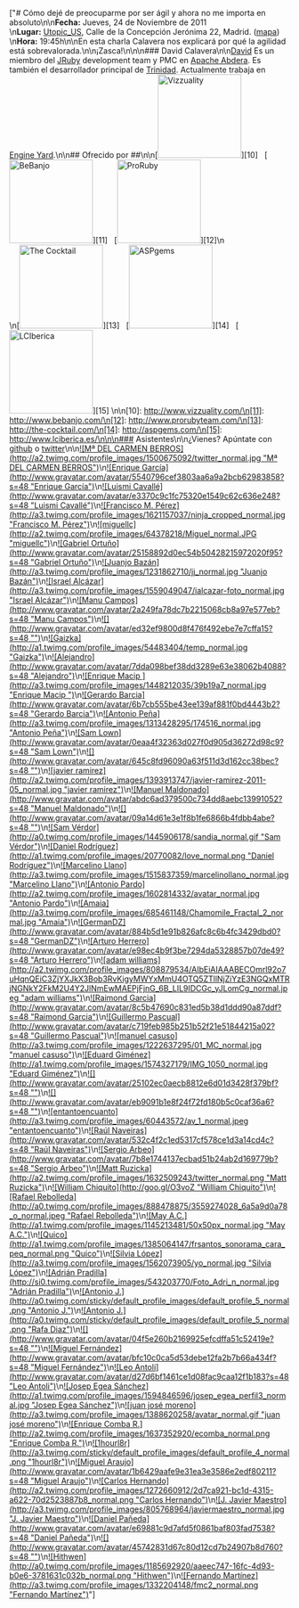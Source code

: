 ["# Cómo dejé de preocuparme por ser ágil y ahora no me importa en absoluto\n\n**Fecha:** Jueves, 24 de Noviembre de 2011<br/>\n**Lugar:** [Utopic_US](http://www.utopicus.es/), Calle de la Concepción Jerónima 22, Madrid. ([mapa](http://maps.google.es/maps?f=q&source=embed&hl=es&geocode=&q=Calle+de+la+Concepci%C3%B3n+Jer%C3%B3nima,+22,+28012+Madrid&sll=40.396764,-3.713379&sspn=10.504732,23.269043&ie=UTF8&hq=&hnear=Calle+de+la+Concepci%C3%B3n+Jer%C3%B3nima,+22,+28012+Madrid,+Comunidad+de+Madrid&ll=40.413867,-3.706683&spn=0.036727,0.076818&z=14))<br/>\n**Hora:** 19:45h\n\nEn esta charla Calavera nos explicará por qué la agilidad está sobrevalorada.\n\n¡Zasca!\n\n\n### David Calavera\n\n[David](http://twitter.com/#!/calavera) Es un miembro del [JRuby](http://jruby.org/) development team y PMC en [Apache Abdera](http://abdera.apache.org/). Es también el desarrollador principal de [Trinidad](https://github.com/trinidad/trinidad). Actualmente trabaja en [Engine Yard](http://www.engineyard.com/).\n\n## Ofrecido por ##\n\n[<img width='150px' src='http://dl.dropbox.com/u/645329/logos/vizzuality.png' alt='Vizzuality'/>][10]   [<img width='150px' src='http://dl.dropbox.com/u/645329/logos/bebanjo.png' alt='BeBanjo'/>][11]   [<img width='150px' src='http://dl.dropbox.com/u/645329/logos/proruby.png' alt='ProRuby'/>][12]\n<br/>\n[<img width='150px' src='http://dl.dropbox.com/u/645329/logos/tck.png' alt='The Cocktail'/>][13]   [<img width='150px' src='http://dl.dropbox.com/u/645329/logos/aspgems.png' alt='ASPgems'/>][14]   [<img width='150px' src='http://dl.dropbox.com/u/645329/logos/lci.png' alt='LCIberica'/>][15]    \n\n[10]: http://www.vizzuality.com/\n[11]: http://www.bebanjo.com/\n[12]: http://www.prorubyteam.com/\n[13]: http://the-cocktail.com/\n[14]: http://aspgems.com/\n[15]: http://www.lciberica.es/\n\n\n### Asistentes\n\n¿Vienes? Apúntate con [github](https://madridrb-addme.heroku.com/github) o [twitter](https://madridrb-addme.heroku.com/twitter)\n\n[![Mª DEL CARMEN BERROS](http://a2.twimg.com/profile_images/1500675092/twitter_normal.jpg \"Mª DEL CARMEN BERROS\")](http://twitter.com/mcberros)\n[![Enrique García](http://www.gravatar.com/avatar/5540796cef3803aa6a9a2bcb62983858?s=48 \"Enrique García\")](http://github.com/kikito)\n[![Luismi Cavallé](http://www.gravatar.com/avatar/e3370c9c1fc75320e1549c62c636e248?s=48 \"Luismi Cavallé\")](http://github.com/cavalle)\n[![Francisco M. Pérez](http://a3.twimg.com/profile_images/1621157037/ninja_cropped_normal.jpg \"Francisco M. Pérez\")](http://twitter.com/ciscou)\n[![miguellc](http://a2.twimg.com/profile_images/64378218/Miguel_normal.JPG \"miguellc\")](http://twitter.com/miguellc)\n[![Gabriel Ortuño](http://www.gravatar.com/avatar/25158892d0ec54b50428215972020f95?s=48 \"Gabriel Ortuño\")](http://github.com/arctarus)\n[![Juanjo Bazán](http://a3.twimg.com/profile_images/1231862710/jj_normal.jpg \"Juanjo Bazán\")](http://twitter.com/xuanxu)\n[![Israel Alcázar](http://a3.twimg.com/profile_images/1559049047/ialcazar-foto_normal.jpg \"Israel Alcázar\")](http://twitter.com/ialcazar)\n[![Manu Campos](http://www.gravatar.com/avatar/2a249fa78dc7b2215068cb8a97e577eb?s=48 \"Manu Campos\")](http://github.com/towanda)\n[![](http://www.gravatar.com/avatar/ed32ef9800d8f476f492ebe7e7cffa15?s=48 \"\")](http://github.com/hermesdt)\n[![Gaizka](http://a1.twimg.com/profile_images/54483404/temp_normal.jpg \"Gaizka\")](http://twitter.com/izgaka)\n[![Alejandro](http://www.gravatar.com/avatar/7dda098bef38dd3289e63e38062b4088?s=48 \"Alejandro\")](http://github.com/alejandro-lextrend)\n[![Enrique Macip ](http://a3.twimg.com/profile_images/1448212035/39b19a7_normal.jpg \"Enrique Macip \")](http://twitter.com/emacip)\n[![Gerardo Barcia](http://www.gravatar.com/avatar/6b7cb555be43ee139af881f0bd4443b2?s=48 \"Gerardo Barcia\")](http://github.com/gbarcia)\n[![Antonio Peña](http://a3.twimg.com/profile_images/1313428295/174516_normal.jpg \"Antonio Peña\")](http://twitter.com/apenav)\n[![Sam Lown](http://www.gravatar.com/avatar/0eaa4f32363d027f0d905d36272d98c9?s=48 \"Sam Lown\")](http://github.com/samlown)\n[![](http://www.gravatar.com/avatar/645c8fd96090a63f511d3d162cc38bec?s=48 \"\")](http://github.com/danielasofron)\n[![javier ramirez](http://a2.twimg.com/profile_images/1393913747/javier-ramirez-2011-05_normal.jpg \"javier ramirez\")](http://twitter.com/supercoco9)\n[![Manuel Maldonado](http://www.gravatar.com/avatar/abdc6ad379500c734dd8aebc13991052?s=48 \"Manuel Maldonado\")](http://github.com/manolomaldonado)\n[![](http://www.gravatar.com/avatar/09a14d61e3e1f8b1fe6866b4fdbb4abe?s=48 \"\")](http://github.com/valakirka)\n[![Sam Vérdor](http://a0.twimg.com/profile_images/1445906178/sandia_normal.gif \"Sam Vérdor\")](http://twitter.com/el_verdor)\n[![Daniel Rodríguez](http://a1.twimg.com/profile_images/20770082/love_normal.png \"Daniel Rodríguez\")](http://twitter.com/YoNoSoyTu)\n[![Marcelino Llano](http://a3.twimg.com/profile_images/1515837359/marcelinollano_normal.jpg \"Marcelino Llano\")](http://twitter.com/marcelinollano)\n[![Antonio Pardo](http://a2.twimg.com/profile_images/1602814332/avatar_normal.jpg \"Antonio Pardo\")](http://twitter.com/apardo)\n[![Amaia](http://a3.twimg.com/profile_images/685461148/Chamomile_Fractal_2_normal.jpg \"Amaia\")](http://twitter.com/amaiac)\n[![GermanDZ](http://www.gravatar.com/avatar/884b5d1e91b826afc8c6b4fc3429dbd0?s=48 \"GermanDZ\")](http://github.com/GermanDZ)\n[![Arturo Herrero](http://www.gravatar.com/avatar/e98ec4b9f3be7294da5328857b07de49?s=48 \"Arturo Herrero\")](http://github.com/arturoherrero)\n[![adam williams](http://a2.twimg.com/profile_images/808879534/AIbEiAIAAABECOmrl92o7uHqnQEiC3ZjYXJkX3Bob3RvKigyMWYxMmU4OTQ5ZTllNjZiYzE3NGQxMTRjNGNkY2FkM2U4Y2JlNmEwMAEPjFjnG_6B_LIL9IDCGc_yJLomCg_normal.jpeg \"adam williams\")](http://twitter.com/ACW5)\n[![Raimond Garcia](http://www.gravatar.com/avatar/8c5b47690c831ed5b38d1ddd90a87ddf?s=48 \"Raimond Garcia\")](http://github.com/voodoorai2000)\n[![Guillermo Pascual](http://www.gravatar.com/avatar/c719feb985b251b52f21e51844215a02?s=48 \"Guillermo Pascual\")](http://github.com/pasku)\n[![manuel casuso](http://a3.twimg.com/profile_images/1222637295/01_MC_normal.jpg \"manuel casuso\")](http://twitter.com/manuelcasuso)\n[![Eduard Giménez](http://a1.twimg.com/profile_images/1574327179/IMG_1050_normal.jpg \"Eduard Giménez\")](http://twitter.com/egimenez_com)\n[![](http://www.gravatar.com/avatar/25102ec0aecb8812e6d01d3428f379bf?s=48 \"\")](http://github.com/abelardogilm)\n[![](http://www.gravatar.com/avatar/eb9091b1e8f24f72fd180b5c0caf36a6?s=48 \"\")](http://github.com/juanparraga)\n[![entantoencuanto](http://a3.twimg.com/profile_images/60443572/av_1_normal.jpeg \"entantoencuanto\")](http://twitter.com/entantoencuanto)\n[![Raúl Naveiras](http://www.gravatar.com/avatar/532c4f2c1ed5317cf578ce1d3a14cd4c?s=48 \"Raúl Naveiras\")](http://github.com/rnaveiras)\n[![Sergio Arbeo](http://www.gravatar.com/avatar/7b8e1744137ecbad51b24ab2d169779b?s=48 \"Sergio Arbeo\")](http://github.com/Serabe)\n[![Matt Ruzicka](http://a2.twimg.com/profile_images/1632509243/twitter_normal.png \"Matt Ruzicka\")](http://twitter.com/mattruzicka)\n[![William Chiquito](http://goo.gl/O3voZ \"William Chiquito\")](http://goo.gl/Iz9pR)\n[![Rafael Rebolleda](http://a0.twimg.com/profile_images/888478875/3559274028_6a5a9d0a78_o_normal.jpeg \"Rafael Rebolleda\")](http://twitter.com/rafaelrebolleda)\n[![May A.C.](http://a1.twimg.com/profile_images/1145213481/50x50px_normal.jpg \"May A.C.\")](http://twitter.com/minimays)\n[![Quico](http://a1.twimg.com/profile_images/1385064147/frsantos_sonorama_cara_peq_normal.png \"Quico\")](http://twitter.com/DonQuicong)\n[![Silvia López](http://a3.twimg.com/profile_images/1562073905/yo_normal.jpg \"Silvia López\")](http://twitter.com/lopezsilvita)\n[![Adrián Pradilla](http://si0.twimg.com/profile_images/543203770/Foto_Adri_n_normal.jpg \"Adrián Pradilla\")](http://twitter.com/apradillap)\n[![Antonio J.](http://a0.twimg.com/sticky/default_profile_images/default_profile_5_normal.png \"Antonio J.\")](http://twitter.com/trademark1983)\n[![Antonio J.](http://a0.twimg.com/sticky/default_profile_images/default_profile_5_normal.png \"Rafa Diaz\")](http://twitter.com/rafadiaznovo)\n[![](http://www.gravatar.com/avatar/04f5e260b2169925efcdffa51c52419e?s=48 \"\")](http://github.com/zipizap)\n[![Miguel Fernández](http://www.gravatar.com/avatar/bfc10c0ca5d53debe12fa2b7b66a434f?s=48 \"Miguel Fernández\")](http://github.com/miguelff)\n[![Leo Antoli](http://www.gravatar.com/avatar/d27d6bf1461ce1d08fac9caa12f1b183?s=48 \"Leo Antoli\")](http://github.com/lantoli)\n[![Josep Egea Sánchez](http://a1.twimg.com/profile_images/1594846596/josep_egea_perfil3_normal.jpg \"Josep Egea Sánchez\")](http://twitter.com/josep_egea)\n[![juan josé moreno](http://a3.twimg.com/profile_images/1388620258/avatar_normal.gif \"juan josé moreno\")](http://twitter.com/juanjo_ma)\n[![Enrique Comba R.](http://a2.twimg.com/profile_images/1637352920/ecomba_normal.png \"Enrique Comba R.\")](http://twitter.com/ecomba)\n[![1hourl8r](http://a3.twimg.com/sticky/default_profile_images/default_profile_4_normal.png \"1hourl8r\")](http://twitter.com/1hourl8r)\n[![Miguel Araujo](http://www.gravatar.com/avatar/1b6429aafe9e31ea3e3586e2edf80211?s=48 \"Miguel Araujo\")](http://github.com/maraujop)\n[![Carlos Hernando](http://a2.twimg.com/profile_images/1272660912/2d7ca921-bc1d-4315-a622-70d2523887b8_normal.png \"Carlos Hernando\")](http://twitter.com/chernando)\n[![J. Javier Maestro](http://a3.twimg.com/profile_images/805768964/javiermaestro_normal.jpg \"J. Javier Maestro\")](http://twitter.com/javiermaestro)\n[![Daniel Pañeda](http://www.gravatar.com/avatar/e69881c9d7afd5f0861baf803fad7538?s=48 \"Daniel Pañeda\")](http://github.com/dpaneda)\n[![](http://www.gravatar.com/avatar/45742831d67c80d12cd7b24907b8d760?s=48 \"\")](http://github.com/porras)\n[![Hithwen](http://a0.twimg.com/profile_images/1185692920/aaeec747-16fc-4d93-b0e6-3781631c032b_normal.png \"Hithwen\")](http://twitter.com/hithwen)\n[![Fernando Martínez](http://a3.twimg.com/profile_images/1332204148/fmc2_normal.png \"Fernando Martínez\")](http://twitter.com/oinak)"]